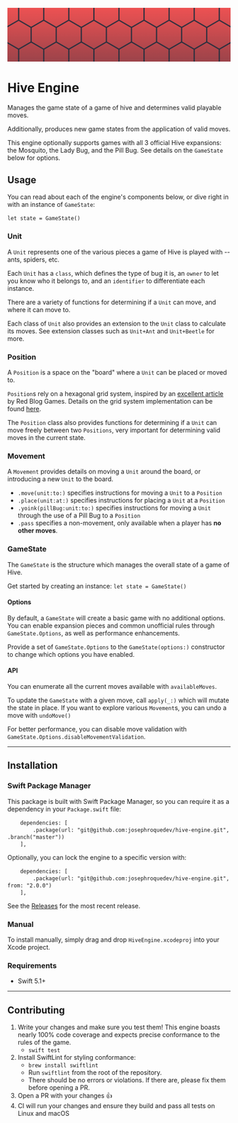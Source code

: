 ![Logo](media/HiveEngine.png)

# Hive Engine

Manages the game state of a game of hive and determines valid playable moves.

Additionally, produces new game states from the application of valid moves.

This engine optionally supports games with all 3 official Hive expansions: the Mosquito, the Lady Bug, and the Pill Bug. See details on the `GameState` below for options.

## Usage

You can read about each of the engine's components below, or dive right in with an instance of `GameState`:

```
let state = GameState()
```

### Unit

A `Unit` represents one of the various pieces a game of Hive is played with -- ants, spiders, etc.

Each `Unit` has a `class`, which defines the type of bug it is, an `owner` to let you know who it belongs to, and an `identifier` to differentiate each instance.

There are a variety of functions for determining if a `Unit` can move, and where it can move to.

Each class of `Unit` also provides an extension to the `Unit` class to calculate its moves. See extension classes such as `Unit+Ant` and `Unit+Beetle` for more.

### Position

A `Position` is a space on the "board" where a `Unit` can be placed or moved to.

`Position`s rely on a hexagonal grid system, inspired by an [excellent article](https://www.redblobgames.com/grids/hexagons/) by Red Blog Games. Details on the grid system implementation can be found [here](https://www.redblobgames.com/grids/hexagons/implementation.html).

The `Position` class also provides functions for determining if a `Unit` can move freely between two `Positions`, very important for determining valid moves in the current state.

### Movement

A `Movement` provides details on moving a `Unit` around the board, or introducing a new `Unit` to the board.

* `.move(unit:to:)` specifies instructions for moving a `Unit` to a `Position`
* `.place(unit:at:)` specifies instructions for placing a `Unit` at a `Position`
* `.yoink(pillBug:unit:to:)` specifies instructions for moving a `Unit` through the use of a Pill Bug to a `Position`
* `.pass` specifies a non-movement, only available when a player has **no other moves**.

### GameState

The `GameState` is the structure which manages the overall state of a game of Hive.

Get started by creating an instance: `let state = GameState()`

#### Options

By default, a `GameState` will create a basic game with no additional options. You can enable expansion pieces and common unofficial rules through `GameState.Options`, as well as performance enhancements.

Provide a set of `GameState.Options` to the `GameState(options:)` constructor to change which options you have enabled.

#### API

You can enumerate all the current moves available with `availableMoves`.

To update the `GameState` with a given move, call `apply(_:)` which will mutate the state in place. If you want to explore various `Movement`s, you can undo a move with `undoMove()`

For better performance, you can disable move validation with `GameState.Options.disableMovementValidation`.

---

## Installation

### Swift Package Manager

This package is built with Swift Package Manager, so you can require it as a dependency in your `Package.swift` file:

```
    dependencies: [
        .package(url: "git@github.com:josephroquedev/hive-engine.git", .branch("master"))
    ],
```

Optionally, you can lock the engine to a specific version with:

```
    dependencies: [
        .package(url: "git@github.com:josephroquedev/hive-engine.git", from: "2.0.0")
    ],
```

See the [Releases](https://github.com/josephroquedev/hive-engine/releases) for the most recent release.

### Manual

To install manually, simply drag and drop `HiveEngine.xcodeproj` into your Xcode project.

### Requirements

* Swift 5.1+

---

## Contributing

1. Write your changes and make sure you test them! This engine boasts nearly 100% code coverage and expects precise conformance to the rules of the game.
    * `swift test`
2. Install SwiftLint for styling conformance:
    * `brew install swiftlint`
    * Run `swiftlint` from the root of the repository.
    * There should be no errors or violations. If there are, please fix them before opening a PR.
3. Open a PR with your changes 👍
4. CI will run your changes and ensure they build and pass all tests on Linux and macOS
